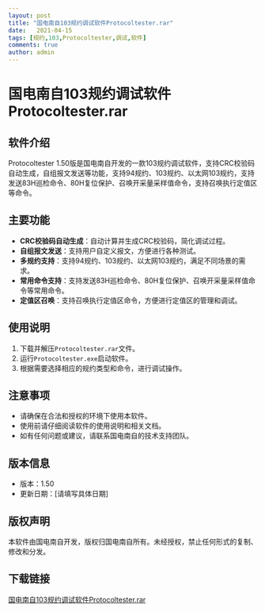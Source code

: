 ```yaml
---
layout: post
title: "国电南自103规约调试软件Protocoltester.rar"
date:   2021-04-15
tags: [规约,103,Protocoltester,调试,软件]
comments: true
author: admin
---
```

# 国电南自103规约调试软件Protocoltester.rar

## 软件介绍
Protocoltester 1.50版是国电南自开发的一款103规约调试软件，支持CRC校验码自动生成，自组报文发送等功能，支持94规约、103规约、以太网103规约，支持发送83H巡检命令、80H复位保护、召唤开采量采样值命令，支持召唤执行定值区等命令。

## 主要功能
- **CRC校验码自动生成**：自动计算并生成CRC校验码，简化调试过程。
- **自组报文发送**：支持用户自定义报文，方便进行各种测试。
- **多规约支持**：支持94规约、103规约、以太网103规约，满足不同场景的需求。
- **常用命令支持**：支持发送83H巡检命令、80H复位保护、召唤开采量采样值命令等常用命令。
- **定值区召唤**：支持召唤执行定值区命令，方便进行定值区的管理和调试。

## 使用说明
1. 下载并解压`Protocoltester.rar`文件。
2. 运行`Protocoltester.exe`启动软件。
3. 根据需要选择相应的规约类型和命令，进行调试操作。

## 注意事项
- 请确保在合法和授权的环境下使用本软件。
- 使用前请仔细阅读软件的使用说明和相关文档。
- 如有任何问题或建议，请联系国电南自的技术支持团队。

## 版本信息
- 版本：1.50
- 更新日期：[请填写具体日期]

## 版权声明
本软件由国电南自开发，版权归国电南自所有。未经授权，禁止任何形式的复制、修改和分发。

## 下载链接

[国电南自103规约调试软件Protocoltester.rar](https://pan.quark.cn/s/29f06e0f66ff)